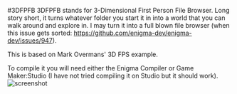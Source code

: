 #3DFPFB
3DFPFB stands for 3-Dimensional First Person File Browser. Long story short, it turns whatever folder you start it in into a world that you can walk around and explore in. I may turn it into a full blown file browser (when this issue gets sorted: https://github.com/enigma-dev/enigma-dev/issues/947).

This is based on Mark Overmans' 3D FPS example.

To compile it you will need either the Enigma Compiler or Game Maker:Studio (I have not tried compiling it on Studio but it should work).
![screenshot](https://veuwer.com/i/3agk.png)
